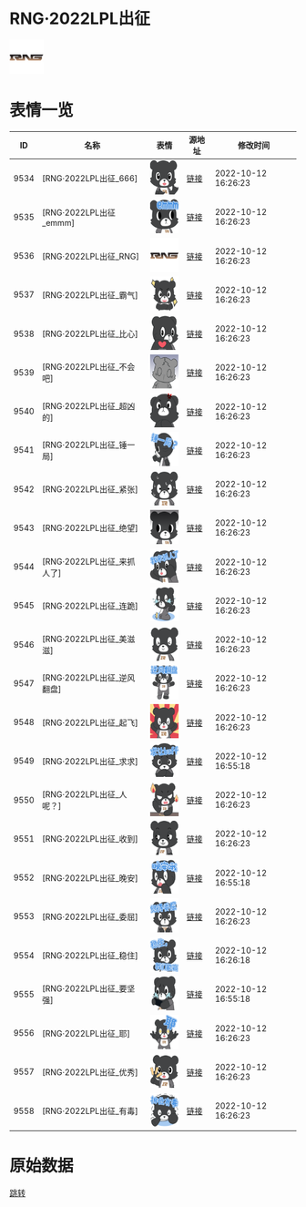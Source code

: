 # RNG·2022LPL出征

<img src="./cover.png" height="60" alt="cover" />

# 表情一览

|ID|名称|表情|源地址|修改时间|
|----|----|----|----|----|
|9534|[RNG·2022LPL出征_666]|<img src="./pic/009534_%5BRNG·2022LPL出征_666%5D.png" height="60" alt="666"/>|[链接](http://i0.hdslb.com/bfs/emote/770b4777efdb782e2f6a292ddd4f1187522827cc.png)|2022-10-12 16:26:23|
|9535|[RNG·2022LPL出征_emmm]|<img src="./pic/009535_%5BRNG·2022LPL出征_emmm%5D.png" height="60" alt="emmm"/>|[链接](http://i0.hdslb.com/bfs/emote/6eb3a0f6c2b866d5ffd24591c1d273bbf35867da.png)|2022-10-12 16:26:23|
|9536|[RNG·2022LPL出征_RNG]|<img src="./pic/009536_%5BRNG·2022LPL出征_RNG%5D.png" height="60" alt="RNG"/>|[链接](http://i0.hdslb.com/bfs/emote/d672bd9caadaecb416d8ad091435259c4c0e9531.png)|2022-10-12 16:26:23|
|9537|[RNG·2022LPL出征_霸气]|<img src="./pic/009537_%5BRNG·2022LPL出征_霸气%5D.png" height="60" alt="霸气"/>|[链接](http://i0.hdslb.com/bfs/emote/1b287c2a19c42374a512c11b18702a6a77231a99.png)|2022-10-12 16:26:23|
|9538|[RNG·2022LPL出征_比心]|<img src="./pic/009538_%5BRNG·2022LPL出征_比心%5D.png" height="60" alt="比心"/>|[链接](http://i0.hdslb.com/bfs/emote/10f7d1eb53f581f901336b80369b484c725bfd1c.png)|2022-10-12 16:26:23|
|9539|[RNG·2022LPL出征_不会吧]|<img src="./pic/009539_%5BRNG·2022LPL出征_不会吧%5D.png" height="60" alt="不会吧"/>|[链接](http://i0.hdslb.com/bfs/emote/a892f0c2154d7c7c2efc83045d4fd6c37dad475d.png)|2022-10-12 16:26:23|
|9540|[RNG·2022LPL出征_超凶的]|<img src="./pic/009540_%5BRNG·2022LPL出征_超凶的%5D.png" height="60" alt="超凶的"/>|[链接](http://i0.hdslb.com/bfs/emote/96250e4b8f345529572eb387ce79d72bb0a4cccf.png)|2022-10-12 16:26:23|
|9541|[RNG·2022LPL出征_锤一局]|<img src="./pic/009541_%5BRNG·2022LPL出征_锤一局%5D.png" height="60" alt="锤一局"/>|[链接](http://i0.hdslb.com/bfs/emote/e790b3719aaa2664dc0a0bf972790762da19de73.png)|2022-10-12 16:26:23|
|9542|[RNG·2022LPL出征_紧张]|<img src="./pic/009542_%5BRNG·2022LPL出征_紧张%5D.png" height="60" alt="紧张"/>|[链接](http://i0.hdslb.com/bfs/emote/6f0b1edc140433086c584ba1c3837141492f590b.png)|2022-10-12 16:26:23|
|9543|[RNG·2022LPL出征_绝望]|<img src="./pic/009543_%5BRNG·2022LPL出征_绝望%5D.png" height="60" alt="绝望"/>|[链接](http://i0.hdslb.com/bfs/emote/a0542224dbfa02dc4d0b56a341b616b0d2ae6584.png)|2022-10-12 16:26:23|
|9544|[RNG·2022LPL出征_来抓人了]|<img src="./pic/009544_%5BRNG·2022LPL出征_来抓人了%5D.png" height="60" alt="来抓人了"/>|[链接](http://i0.hdslb.com/bfs/emote/a9bf7a2f5b967adcac9a2fa1bed0cb7e8f3f52e2.png)|2022-10-12 16:26:23|
|9545|[RNG·2022LPL出征_连跪]|<img src="./pic/009545_%5BRNG·2022LPL出征_连跪%5D.png" height="60" alt="连跪"/>|[链接](http://i0.hdslb.com/bfs/emote/6d68030f6a5380e1c8e7ee15b8015b0d12700aba.png)|2022-10-12 16:26:23|
|9546|[RNG·2022LPL出征_美滋滋]|<img src="./pic/009546_%5BRNG·2022LPL出征_美滋滋%5D.png" height="60" alt="美滋滋"/>|[链接](http://i0.hdslb.com/bfs/emote/8c556a5580378885f41bc2cc5f33609aca00d266.png)|2022-10-12 16:26:23|
|9547|[RNG·2022LPL出征_逆风翻盘]|<img src="./pic/009547_%5BRNG·2022LPL出征_逆风翻盘%5D.png" height="60" alt="逆风翻盘"/>|[链接](http://i0.hdslb.com/bfs/emote/e387a9fdab19eb048401578bac20ac50fcec56e2.png)|2022-10-12 16:26:23|
|9548|[RNG·2022LPL出征_起飞]|<img src="./pic/009548_%5BRNG·2022LPL出征_起飞%5D.png" height="60" alt="起飞"/>|[链接](http://i0.hdslb.com/bfs/emote/b69e57d893e02b6d5e96097b0fe924228490ed33.png)|2022-10-12 16:26:23|
|9549|[RNG·2022LPL出征_求求]|<img src="./pic/009549_%5BRNG·2022LPL出征_求求%5D.png" height="60" alt="求求"/>|[链接](http://i0.hdslb.com/bfs/emote/f3e23e1fdb32f97be428217f26794404f0a5fd33.png)|2022-10-12 16:55:18|
|9550|[RNG·2022LPL出征_人呢？]|<img src="./pic/009550_%5BRNG·2022LPL出征_人呢？%5D.png" height="60" alt="人呢？"/>|[链接](http://i0.hdslb.com/bfs/emote/ccd13aad1baa1f2c62fdb276b57d6c8043804d8d.png)|2022-10-12 16:26:23|
|9551|[RNG·2022LPL出征_收到]|<img src="./pic/009551_%5BRNG·2022LPL出征_收到%5D.png" height="60" alt="收到"/>|[链接](http://i0.hdslb.com/bfs/emote/957d712eefeffd0b4526482f252b56d4c435668e.png)|2022-10-12 16:26:23|
|9552|[RNG·2022LPL出征_晚安]|<img src="./pic/009552_%5BRNG·2022LPL出征_晚安%5D.png" height="60" alt="晚安"/>|[链接](http://i0.hdslb.com/bfs/emote/c39ffe32d67c7ab1fd088319f12266fe9e8a4eda.png)|2022-10-12 16:55:18|
|9553|[RNG·2022LPL出征_委屈]|<img src="./pic/009553_%5BRNG·2022LPL出征_委屈%5D.png" height="60" alt="委屈"/>|[链接](http://i0.hdslb.com/bfs/emote/14f9201a6a5d921abfcc0927841ca5bd3236ebe1.png)|2022-10-12 16:26:23|
|9554|[RNG·2022LPL出征_稳住]|<img src="./pic/009554_%5BRNG·2022LPL出征_稳住%5D.png" height="60" alt="稳住"/>|[链接](http://i0.hdslb.com/bfs/emote/066e6b270a156f33c965f716031406da604c862f.png)|2022-10-12 16:26:18|
|9555|[RNG·2022LPL出征_要坚强]|<img src="./pic/009555_%5BRNG·2022LPL出征_要坚强%5D.png" height="60" alt="要坚强"/>|[链接](http://i0.hdslb.com/bfs/emote/6ed8d7a78c97747b12391e4ac8dec4831821d7d0.png)|2022-10-12 16:55:18|
|9556|[RNG·2022LPL出征_耶]|<img src="./pic/009556_%5BRNG·2022LPL出征_耶%5D.png" height="60" alt="耶"/>|[链接](http://i0.hdslb.com/bfs/emote/493ce3d4d4701e956ecc09cfe58310943593a750.png)|2022-10-12 16:26:23|
|9557|[RNG·2022LPL出征_优秀]|<img src="./pic/009557_%5BRNG·2022LPL出征_优秀%5D.png" height="60" alt="优秀"/>|[链接](http://i0.hdslb.com/bfs/emote/57b6131e0f7d54a49a892cc6399db0e2e3c8d417.png)|2022-10-12 16:26:23|
|9558|[RNG·2022LPL出征_有毒]|<img src="./pic/009558_%5BRNG·2022LPL出征_有毒%5D.png" height="60" alt="有毒"/>|[链接](http://i0.hdslb.com/bfs/emote/e72a54717c95fbb3a9b059ec749ffe7275fc0e56.png)|2022-10-12 16:26:23|

# 原始数据

[跳转](./raw.json)

